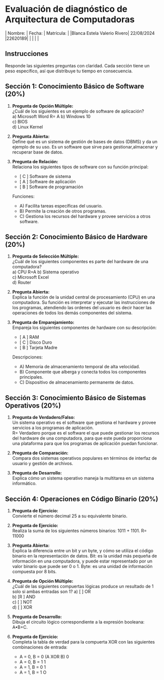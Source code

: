 # Evaluación de diagnóstico de Arquitectura de Computadoras

| Nombre: | Fecha: | Matrícula: |
|Blanca Estela Valerio Rivero| 22/08/2024 |22620189|
|         |        |           |

## Instrucciones

Responde las siguientes preguntas con claridad. Cada sección tiene un peso específico, así que distribuye tu tiempo en consecuencia.

## Sección 1: Conocimiento Básico de Software (20%)

1. **Pregunta de Opción Múltiple:**  
   ¿Cuál de los siguientes es un ejemplo de software de aplicación?  
   a) Microsoft Word   R= A
   b) Windows 10  
   c) BIOS  
   d) Linux Kernel

2. **Pregunta Abierta:**  
   Define qué es un sistema de gestión de bases de datos (DBMS) y da un ejemplo de su uso.
Es un software que sirve  para gestionar,almacenar y recuperar base de datos.
3. **Pregunta de Relación:**  
   Relaciona los siguientes tipos de software con su función principal:
   - [ C ] Software de sistema
   - [ A ] Software de aplicación
   - [ B ] Software de programación

   Funciones:
   - A) Facilita tareas específicas del usuario.
   - B) Permite la creación de otros programas.
   - C) Gestiona los recursos del hardware y provee servicios a otros software.

## Sección 2: Conocimiento Básico de Hardware (20%)

1. **Pregunta de Selección Múltiple:**  
   ¿Cuál de los siguientes componentes es parte del hardware de una computadora?  
   a) CPU   R=A
   b) Sistema operativo  
   c) Microsoft Excel  
   d) Router

2. **Pregunta Abierta:**  
   Explica la función de la unidad central de procesamiento (CPU) en una computadora.
Su función es interpretar y ejecutar las instrucciones de los programas, atendiendo las ordenes del usuario es decir hacer las operaciones de todos los demás componentes del sistema.
3. **Pregunta de Emparejamiento:**  
   Empareja los siguientes componentes de hardware con su descripción:
   - [ A ] RAM
   - [ C ] Disco Duro
   - [  B ] Tarjeta Madre

   Descripciones:
   - A) Memoria de almacenamiento temporal de alta velocidad.
   - B) Componente que alberga y conecta todos los componentes principales.
   - C) Dispositivo de almacenamiento permanente de datos.

## Sección 3: Conocimiento Básico de Sistemas Operativos (20%)

1. **Pregunta de Verdadero/Falso:**  
   Un sistema operativo es el software que gestiona el hardware y provee servicios a los programas de aplicación.  
R= Verdadero porque  es  el software el que puede gestionar los recursos del hardware de una computadora, para que este pueda proporciona una plataforma para que los programas de aplicación puedan funcionar.
   

2. **Pregunta de Comparación:**  
   Compara dos sistemas operativos populares en términos de interfaz de usuario y gestión de archivos.

3. **Pregunta de Desarrollo:**  
   Explica cómo un sistema operativo maneja la multitarea en un sistema informático.

## Sección 4: Operaciones en Código Binario (20%)

1. **Pregunta de Ejercicio:**  
   Convierte el número decimal 25 a su equivalente binario.

2. **Pregunta de Ejercicio:**  
   Realiza la suma de los siguientes números binarios: 1011 + 1101.
   R= 11000

4. **Pregunta Abierta:**  
   Explica la diferencia entre un bit y un byte, y cómo se utiliza el código binario en la representación de datos.
Bit: es la unidad más pequeña de información en una computadora, y puede estar representado por un valor  binario que puede ser 0 o 1.
Byte: es una unidad de información compuesta por 8 bits. 

1. **Pregunta de Opción Múltiple:**  
   ¿Cuál de las siguientes compuertas lógicas produce un resultado de 1 solo si ambas entradas son 1?
   a) [ ] OR  
   b) [R ] AND  
   c) [ ] NOT  
   d) [ ] XOR

2. **Pregunta de Desarrollo:**  
   Dibuja el circuito lógico correspondiente a la expresión booleana: A•B+C.
   

4. **Pregunta de Ejercicio:**  
   Completa la tabla de verdad para la compuerta XOR con las siguientes combinaciones de entrada:
   - A = 0, B = 0 (A XOR B) 0
   - A = 0, B = 1            1
   - A = 1, B = 0            1
   - A = 1, B = 1            O
